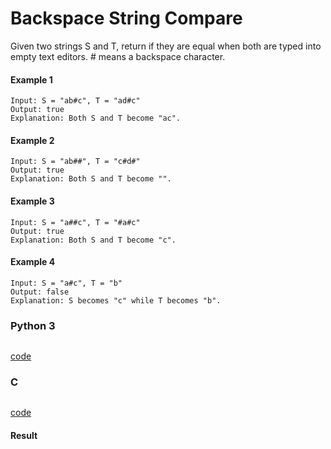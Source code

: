 # Backspace String Compare
Given two strings S and T, return if they are equal when both are typed into empty text editors. # means a backspace character.

#### Example 1
```
Input: S = "ab#c", T = "ad#c"
Output: true
Explanation: Both S and T become "ac".
```

#### Example 2
```
Input: S = "ab##", T = "c#d#"
Output: true
Explanation: Both S and T become "".
```

#### Example 3
```
Input: S = "a##c", T = "#a#c"
Output: true
Explanation: Both S and T become "c".
```

#### Example 4
```
Input: S = "a#c", T = "b"
Output: false
Explanation: S becomes "c" while T becomes "b".
```

### Python 3
```python

```
[code](Python%203/844.py)

### C
```C

```
[code](C/844.c)

#### Result
```

```

